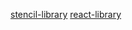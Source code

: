[stencil-library](https://github.com/justifi-tech/web-component-library/tree/framework-monorepo-structure/stencil-library)
[react-library](https://github.com/justifi-tech/web-component-library/tree/framework-monorepo-structure/react-library)
